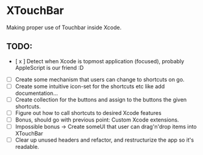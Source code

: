 # XTouchBar
Making proper use of Touchbar inside Xcode. 


## TODO: 
- [ x ] Detect when Xcode is topmost application (focused), probably AppleScript is our friend :D 
- [ ] Create some mechanism that users can change to shortcuts on go.
- [ ] Create some intuitive icon-set for the shortcuts etc like add documentation... 
- [ ] Create collection for the buttons and assign to the buttons the given shortcuts.
- [ ] Figure out how to call shortcuts to desired Xcode features 
- [ ] Bonus, should go with previous point: Custom Xcode extensions.
- [ ] Impossible bonus -> Create someUI that user can drag'n'drop items into XTouchBar
- [ ] Clear up unused headers and refactor, and restructurize the app so it's readable.
